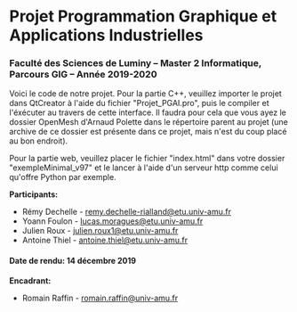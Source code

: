 # Projet Programmation Graphique et Applications Industrielles
### Faculté des Sciences de Luminy – Master 2 Informatique, Parcours GIG – Année 2019-2020

Voici le code de notre projet. Pour la partie C++, veuillez importer le projet dans QtCreator à l'aide du fichier "Projet_PGAI.pro", puis le compiler et l'éxécuter au travers de cette interface. Il faudra pour cela que vous ayez le dossier OpenMesh d'Arnaud Polette dans le répertoire parent au projet (une archive de ce dossier est présente dans ce projet, mais n'est du coup placé au bon endroit). 

Pour la partie web, veuillez placer le fichier "index.html" dans votre dossier "exempleMinimal_v97" et le lancer à l'aide d'un serveur http comme celui qu'offre Python par exemple.

**Participants:**
* Rémy Dechelle - remy.dechelle-rialland@etu.univ-amu.fr
* Yoann Foulon - lucas.moragues@etu.univ-amu.fr
* Julien Roux - julien.roux1@etu.univ-amu.fr
* Antoine Thiel - antoine.thiel@etu.univ-amu.fr

#### Date de rendu: 14 décembre 2019

**Encadrant:**
* Romain Raffin - romain.raffin@univ-amu.fr
